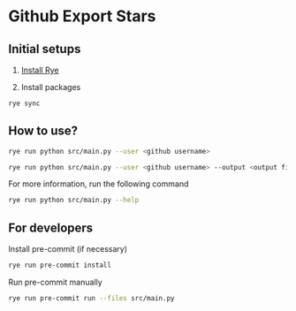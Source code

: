 # Github Export Stars

## Initial setups

1. [Install Rye](https://rye-up.com/guide/installation/)

2. Install packages

```bash
rye sync
```

## How to use?

```bash
rye run python src/main.py --user <github username>
```

```bash
rye run python src/main.py --user <github username> --output <output file name>
```

For more information, run the following command

```bash
rye run python src/main.py --help
```

## For developers

Install pre-commit (if necessary)

```bash
rye run pre-commit install
```

Run pre-commit manually

```bash
rye run pre-commit run --files src/main.py
```
